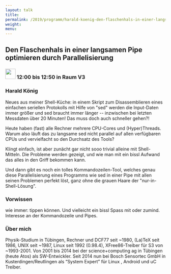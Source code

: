 ```yaml
---
layout: talk
title:
permalink: /2019/programm/harald-koenig-den-flaschenhals-in-einer-langsamen-pipe-optimiern-durch-parallelisierung-/
weight:
menu:
---
```

## Den Flaschenhals in einer langsamen Pipe optimieren durch Parallelisierung 

### <img height = "32" src="../../../images/talk.svg"> 12:00 bis 12:50 in Raum V3

### Harald König

Neues aus meiner Shell-Küche: in einem Skript zum Disassemblieren eines einfachen seriellen Protokolls mit Hilfe von "sed" werden die Input-Daten immer größer und sed braucht immer länger -- inzwischen bei letzten Messdaten über 20 Minuten! Das muss doch auch schneller gehen?!

Heute haben (fast) alle Rechner mehrere CPU-Cores und (Hyper)Threads. Warum also läuft das zu langsame sed nicht parallel auf allen verfügbaren CPUs und vervielfacht so den Durchsatz des Tools?

Klingt einfach, ist aber zunächt gar nicht sooo trivial alleine mit Shell-Mitteln.  Die Probleme werden gezeigt, und wie man mit ein bissl Aufwand das alles in den Griff bekommen kann.

Und dann gibt es noch ein tolles Kommandozeilen-Tool, welches genau diese Parallelisierung eines Programms wie sed in einer Pipe mit allen seinen Problemen perfekt löst, ganz ohne die grauen Haare der "nur-in-Shell-Lösung".

### Vorwissen

wie immer: tippen können. Und vielleicht ein bissl Spass mit oder zumind. Interesse an der Kommandozeile und Pipes.

### Über mich

Physik-Studium in Tübingen, Rechner und DCF77 seit ~1980, (La)TeX seit 1986, UNIX seit ~1987, Linux seit 1992 (0.98.4), XFree86-Treiber für S3 von ~1993-2001. Von 2001 bis 2014 bei der science+computing ag in Tübingen (heute Atos) als SW-Entwickler. Seit 2014 nun bei Bosch Sensortec GmbH in Kusterdingen/Reutlingen als “System Expert” für Linux , Android und uC Treiber.

